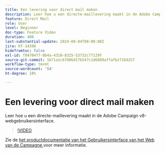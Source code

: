 ```yaml
---
title: Een levering voor direct mail maken
description: Leer hoe u een directe-maillevering maakt in de Adobe Campaign v8-webgebruikersinterface.
feature: Direct Mail
role: User
level: Beginner
doc-type: Feature Video
duration: 480
last-substantial-update: 2024-09-04T00:00:00Z
jira: KT-14398
hidefromtoc: false
exl-id: f8470477-8b4a-4310-8325-53732c77129f
source-git-commit: 1b71a1c67906d17b547c1d6089affafb272b9257
workflow-type: tm+mt
source-wordcount: '54'
ht-degree: 18%

---
```


# Een levering voor direct mail maken

Leer hoe u een directe-maillevering maakt in de Adobe Campaign v8-webgebruikersinterface.

>[!VIDEO](https://video.tv.adobe.com/v/3433316/?learn=on)

Zie de [ het productdocumentatie van het Gebruikersinterface van het Web van de Campagne ](https://experienceleague.adobe.com/en/docs/campaign-web/v8/msg/direct-mail/gs-direct-mail) voor meer informatie.

